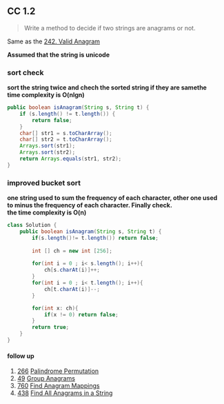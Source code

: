 ## CC 1.2

> Write a method to decide if two strings are anagrams or not.    

Same as the [242. Valid Anagram](https://leetcode.com/problems/valid-anagram/)

**Assumed that the string is unicode**

### sort check

**sort the string twice and chech the sorted string if they are samethe    
time complexity is O(nlgn)**

```java
public boolean isAnagram(String s, String t) {
    if (s.length() != t.length()) {
        return false;
    }
    char[] str1 = s.toCharArray();
    char[] str2 = t.toCharArray();
    Arrays.sort(str1);
    Arrays.sort(str2);
    return Arrays.equals(str1, str2);
}
```

### improved bucket sort
**one string used to sum the frequency of each character, other one used to minus the frequency of each character. Finally check.     
the time complexity is O(n)**

```java
class Solution {
    public boolean isAnagram(String s, String t) {
        if(s.length()!= t.length()) return false;
        
        int [] ch = new int [256];
        
        for(int i = 0 ; i< s.length(); i++){
            ch[s.charAt(i)]++;
        }
        for(int i = 0 ; i< t.length(); i++){
            ch[t.charAt(i)]--;
        }

        for(int x: ch){
            if(x != 0) return false;            
        } 
        return true;   
    }
}
```

#### follow up
1. [266](https://leetcode.com/problems/palindrome-permutation/) [Palindrome Permutation](https://github.com/Ssuperfrank/Codes/blob/master/String/Anagram.md#266-palindrome-permutation)
2. [49](https://leetcode.com/problems/group-anagrams/) [Group Anagrams](https://github.com/Ssuperfrank/Codes/blob/master/String/Anagram.md#49-group-anagrams)
3. [760](https://leetcode.com/problems/find-anagram-mappings/) [Find Anagram Mappings](https://github.com/Ssuperfrank/Codes/blob/master/String/Anagram.md#760-find-anagram-mappings)
4. [438](https://leetcode.com/problems/find-all-anagrams-in-a-string/) [Find All Anagrams in a String](https://github.com/Ssuperfrank/Codes/blob/master/String/Anagram.md#438-find-all-anagrams-in-a-string)

